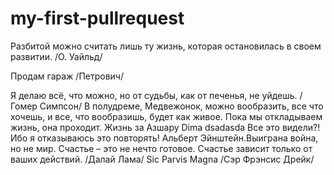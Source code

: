 # my-first-pullrequest

Разбитой можно считать лишь ту жизнь, которая остановилась в своем развитии. /О. Уайльд/

Продам гараж /Петрович/

Я делаю всё, что можно, но от судьбы, как от печенья, не уйдешь. /Гомер Симпсон/
В полудреме, Медвежонок, можно вообразить, все что хочешь, и все, что вообразишь, будет как живое.
Пока мы откладываем жизнь, она проходит.
Жизнь за Азшару
Dima
dsadasda
Все это видели?! Ибо я отказываюсь это повторять!
Альберт Эйнштейн.Выиграна война, но не мир.
Счастье – это не нечто готовое. Счастье зависит только от ваших действий. /Далай Лама/
Sic Parvis Magna /Сэр Фрэнсис Дрейк/
